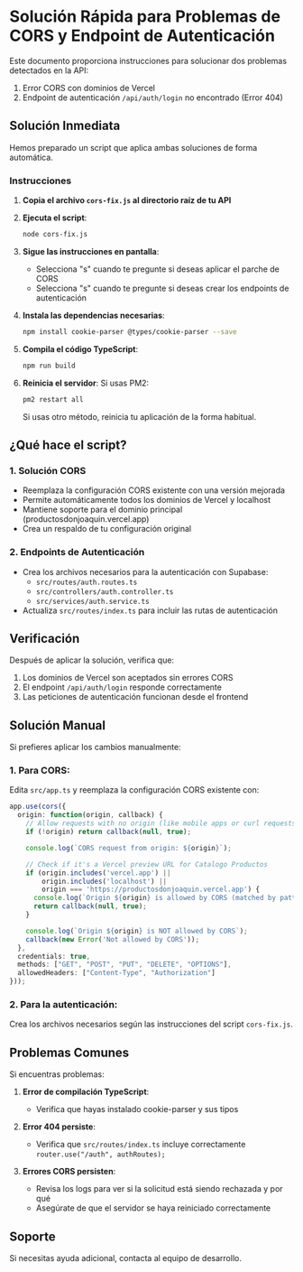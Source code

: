 # Solución Rápida para Problemas de CORS y Endpoint de Autenticación

Este documento proporciona instrucciones para solucionar dos problemas detectados en la API:

1. Error CORS con dominios de Vercel
2. Endpoint de autenticación `/api/auth/login` no encontrado (Error 404)

## Solución Inmediata

Hemos preparado un script que aplica ambas soluciones de forma automática.

### Instrucciones

1. **Copia el archivo `cors-fix.js` al directorio raíz de tu API**

2. **Ejecuta el script**:
   ```bash
   node cors-fix.js
   ```

3. **Sigue las instrucciones en pantalla**:
   - Selecciona "s" cuando te pregunte si deseas aplicar el parche de CORS
   - Selecciona "s" cuando te pregunte si deseas crear los endpoints de autenticación

4. **Instala las dependencias necesarias**:
   ```bash
   npm install cookie-parser @types/cookie-parser --save
   ```

5. **Compila el código TypeScript**:
   ```bash
   npm run build
   ```
   
6. **Reinicia el servidor**:
   Si usas PM2:
   ```bash
   pm2 restart all
   ```
   Si usas otro método, reinicia tu aplicación de la forma habitual.

## ¿Qué hace el script?

### 1. Solución CORS
- Reemplaza la configuración CORS existente con una versión mejorada
- Permite automáticamente todos los dominios de Vercel y localhost
- Mantiene soporte para el dominio principal (productosdonjoaquin.vercel.app)
- Crea un respaldo de tu configuración original

### 2. Endpoints de Autenticación
- Crea los archivos necesarios para la autenticación con Supabase:
  - `src/routes/auth.routes.ts`
  - `src/controllers/auth.controller.ts`
  - `src/services/auth.service.ts`
- Actualiza `src/routes/index.ts` para incluir las rutas de autenticación

## Verificación

Después de aplicar la solución, verifica que:

1. Los dominios de Vercel son aceptados sin errores CORS
2. El endpoint `/api/auth/login` responde correctamente
3. Las peticiones de autenticación funcionan desde el frontend

## Solución Manual

Si prefieres aplicar los cambios manualmente:

### 1. Para CORS:
Edita `src/app.ts` y reemplaza la configuración CORS existente con:

```typescript
app.use(cors({
  origin: function(origin, callback) {
    // Allow requests with no origin (like mobile apps or curl requests)
    if (!origin) return callback(null, true);

    console.log(`CORS request from origin: ${origin}`);

    // Check if it's a Vercel preview URL for Catalogo Productos
    if (origin.includes('vercel.app') ||
        origin.includes('localhost') ||
        origin === 'https://productosdonjoaquin.vercel.app') {
      console.log(`Origin ${origin} is allowed by CORS (matched by pattern)`);
      return callback(null, true);
    }

    console.log(`Origin ${origin} is NOT allowed by CORS`);
    callback(new Error('Not allowed by CORS'));
  },
  credentials: true,
  methods: ["GET", "POST", "PUT", "DELETE", "OPTIONS"],
  allowedHeaders: ["Content-Type", "Authorization"]
}));
```

### 2. Para la autenticación:
Crea los archivos necesarios según las instrucciones del script `cors-fix.js`.

## Problemas Comunes

Si encuentras problemas:

1. **Error de compilación TypeScript**: 
   - Verifica que hayas instalado cookie-parser y sus tipos
   
2. **Error 404 persiste**:
   - Verifica que `src/routes/index.ts` incluye correctamente `router.use("/auth", authRoutes);`
   
3. **Errores CORS persisten**:
   - Revisa los logs para ver si la solicitud está siendo rechazada y por qué
   - Asegúrate de que el servidor se haya reiniciado correctamente

## Soporte

Si necesitas ayuda adicional, contacta al equipo de desarrollo.